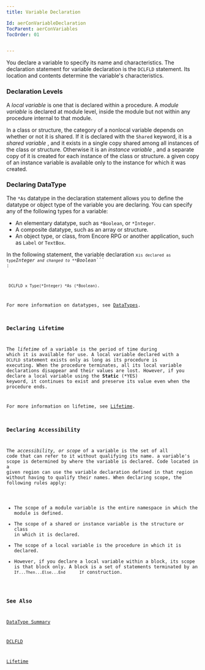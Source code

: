 ```yaml
---
title: Variable Declaration

Id: aerConVariableDeclaration
TocParent: aerConVariables
TocOrder: 01


---
```


You declare a variable to specify its name and characteristics. The declaration statement for variable declaration is the ```DCLFLD``` statement. Its location and contents determine the variable's characteristics. 

### Declaration Levels
A *local variable* is one that is declared within a procedure. A *module variable* is declared at module level, inside the module but not within any procedure internal to that module. 

In a class or structure, the category of a nonlocal variable depends on whether or not it is shared. If it is declared with the ```Shared``` keyword, it is a *shared variable* , and it exists in a single copy shared among all instances of the class or structure. Otherwise it is an *instance variable* , and a separate copy of it is created for each instance of the class or structure. a given copy of an instance variable is available only to the instance for which it was created. 

### Declaring DataType
The ```*As``` datatype in the declaration statement allows you to define the datatype or object type of the variable you are declaring. You can specify any of the following types for a variable: 

- An elementary datatype, such as ```*Boolean```, or ```*Integer```.
- A composite datatype, such as an array or structure.
- An object type, or class, from Encore RPG or another application, such as ```Label```
                        or ```TextBox```.

In the following statement, the variable declaration <code class="ce">x``` is declared as type ```*Integer``` and changed to **```*Boolean```** : 

```
 DCLFLD x Type(*Integer) *As (*Boolean).
```

For more information on datatypes, see [DataTypes](/concepts/datatypes/DataTypes.html).

### Declaring Lifetime
The *lifetime* of a variable is the period of time during which it is available for use. A local variable declared with a ```DCLFLD``` statement exists only as long as its procedure is executing. When the procedure terminates, all its local variable declarations disappear and their values are lost. However, if you declare a local variable using the **Static** (*YES) keyword, it continues to exist and preserve its value even when the procedure ends. 

For more information on lifetime, see [Lifetime](/concepts/declared-elements/DeclaredElementsLifetime.html).

### Declaring Accessibility
The *accessibility, or scope* of a variable is the set of all code that can refer to it without qualifying its name. a variable's scope is determined by where the variable is declared. Code located in a given region can use the variable declaration defined in that region without having to qualify their names. When declaring scope, the following rules apply: 

- The scope of a module variable is the entire namespace in which the module is defined.
- The scope of a shared or instance variable is the structure or class in which it is declared.
- The scope of a local variable is the procedure in which it is declared.
- However, if you declare a local variable within a block, its scope is that
                        block only. A block is a set of statements terminated by an  ```If...Then...Else...End 		If``` construction.

### See Also
[DataType Summary](Data_type_summary.html)

[DCLFLD](/dox/DCLFLD.html)

[Lifetime](.html)


